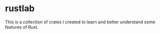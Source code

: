# rustlab
This is a collection of crates I created to learn and better understand some features of Rust.

